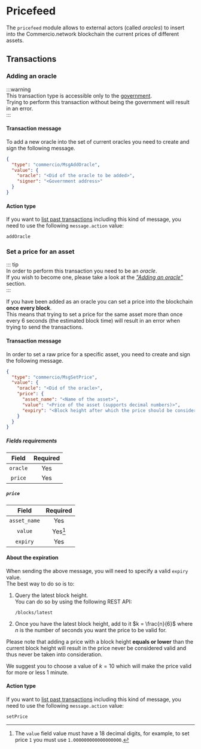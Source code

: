 # Pricefeed
The `pricefeed` module allows to external actors (called *oracles*) to insert into the Commercio.network
blockchain the current prices of different assets.

## Transactions

### Adding an oracle

:::warning  
This transaction type is accessible only to the [government](../../government/README.md).  
Trying to perform this transaction without being the government will result in an error.  
:::


#### Transaction message
To add a new oracle into the set of current oracles you need to create and sign the following message. 

```json
{
  "type": "commercio/MsgAddOracle",
  "value": {
    "oracle": "<Did of the oracle to be added>",
    "signer": "<Government address>"
  }
}
```

#### Action type
If you want to [list past transactions](../../../developers/listing-transactions.md) including this kind of message,
you need to use the following `message.action` value: 

```
addOracle
```  

### Set a price for an asset

::: tip  
In order to perform this transaction you need to be an *oracle*.  
If you wish to become one, please take a look at the [*"Adding an oracle"*](#adding-an-oracle) section.  
:::

If you have been added as an oracle you can set a price into the blockchain **once every block**.  
This means that trying to set a price for the same asset more than once every 6 seconds (the estimated block time) 
will result in an error when trying to send the transactions. 

#### Transaction message
In order to set a raw price for a specific asset, you need to create and sign the following message. 

```json
{
  "type": "commercio/MsgSetPrice",
  "value": {
    "oracle": "<Did of the oracle>",
    "price": {
      "asset_name": "<Name of the asset>",
      "value": "<Price of the asset (supports decimal numbers)>",
      "expiry": "<Block height after which the price should be considered invalid>"
    }
  }
}
```

##### Fields requirements
| Field | Required | 
| :---: | :------: | 
| `oracle` | Yes |
| `price` | Yes |

##### `price`
| Field | Required | 
| :---: | :------: | 
| `asset_name` | Yes |
| `value` | Yes[^1] |
| `expiry` | Yes |

[^1]: The `value` field value must have a 18 decimal digits, for example, to set price `1` you must use `1.000000000000000000`. 

#### About the expiration
When sending the above message, you will need to specify a valid `expiry` value.  
The best way to do so is to:

1. Query the latest block height.  
   You can do so by using the following REST API:  
   ```
   /blocks/latest
   ```
   
2. Once you have the latest block height, add to it $k = \frac{n}{6}$ where $n$ is the number of seconds you
   want the price to be valid for. 
   
Please note that adding a price with a block height **equals or lower** than the current block height will result 
in the price never be considered valid and thus never be taken into consideration.

We suggest you to choose a value of $k = 10$ which will make the price valid for more or less 1 minute.

#### Action type
If you want to [list past transactions](../../../developers/listing-transactions.md) including this kind of message,
you need to use the following `message.action` value: 

```
setPrice
```    